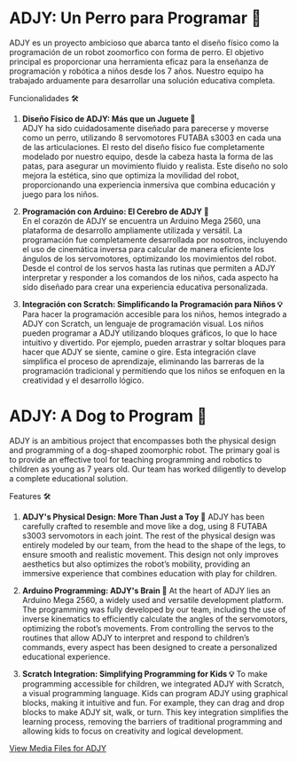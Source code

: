 # ADJY: Un Perro para Programar 🐾
ADJY es un proyecto ambicioso que abarca tanto el diseño físico como la programación de un robot zoomorfico con forma de perro. El objetivo principal es proporcionar una herramienta eficaz para la enseñanza de programación y robótica a niños desde los 7 años. Nuestro equipo ha trabajado arduamente para desarrollar una solución educativa completa.

Funcionalidades 🛠️
1. **Diseño Físico de ADJY: Más que un Juguete 🦴**  
ADJY ha sido cuidadosamente diseñado para parecerse y moverse como un perro, utilizando 8 servomotores FUTABA s3003 en cada una de las articulaciones. El resto del diseño físico fue completamente modelado por nuestro equipo, desde la cabeza hasta la forma de las patas, para asegurar un movimiento fluido y realista. Este diseño no solo mejora la estética, sino que optimiza la movilidad del robot, proporcionando una experiencia inmersiva que combina educación y juego para los niños.

2. **Programación con Arduino: El Cerebro de ADJY 🧠**  
En el corazón de ADJY se encuentra un Arduino Mega 2560, una plataforma de desarrollo ampliamente utilizada y versátil. La programación fue completamente desarrollada por nosotros, incluyendo el uso de cinemática inversa para calcular de manera eficiente los ángulos de los servomotores, optimizando los movimientos del robot. Desde el control de los servos hasta las rutinas que permiten a ADJY interpretar y responder a los comandos de los niños, cada aspecto ha sido diseñado para crear una experiencia educativa personalizada.

3. **Integración con Scratch: Simplificando la Programación para Niños 💡**  
Para hacer la programación accesible para los niños, hemos integrado a ADJY con Scratch, un lenguaje de programación visual. Los niños pueden programar a ADJY utilizando bloques gráficos, lo que lo hace intuitivo y divertido. Por ejemplo, pueden arrastrar y soltar bloques para hacer que ADJY se siente, camine o gire. Esta integración clave simplifica el proceso de aprendizaje, eliminando las barreras de la programación tradicional y permitiendo que los niños se enfoquen en la creatividad y el desarrollo lógico.




# ADJY: A Dog to Program 🐾
ADJY is an ambitious project that encompasses both the physical design and programming of a dog-shaped zoomorphic robot. The primary goal is to provide an effective tool for teaching programming and robotics to children as young as 7 years old. Our team has worked diligently to develop a complete educational solution.

Features 🛠️
1. **ADJY's Physical Design: More Than Just a Toy 🦴** 
ADJY has been carefully crafted to resemble and move like a dog, using 8 FUTABA s3003 servomotors in each joint. The rest of the physical design was entirely modeled by our team, from the head to the shape of the legs, to ensure smooth and realistic movement. This design not only improves aesthetics but also optimizes the robot’s mobility, providing an immersive experience that combines education with play for children.

2. **Arduino Programming: ADJY's Brain 🧠**
At the heart of ADJY lies an Arduino Mega 2560, a widely used and versatile development platform. The programming was fully developed by our team, including the use of inverse kinematics to efficiently calculate the angles of the servomotors, optimizing the robot’s movements. From controlling the servos to the routines that allow ADJY to interpret and respond to children’s commands, every aspect has been designed to create a personalized educational experience.

3. **Scratch Integration: Simplifying Programming for Kids 💡**
To make programming accessible for children, we integrated ADJY with Scratch, a visual programming language. Kids can program ADJY using graphical blocks, making it intuitive and fun. For example, they can drag and drop blocks to make ADJY sit, walk, or turn. This key integration simplifies the learning process, removing the barriers of traditional programming and allowing kids to focus on creativity and logical development.

[View Media Files for ADJY](https://drive.google.com/drive/folders/1rsuLA5mvwV3LkQ3nV8rYRn58gYKjimrk?usp=sharing)
